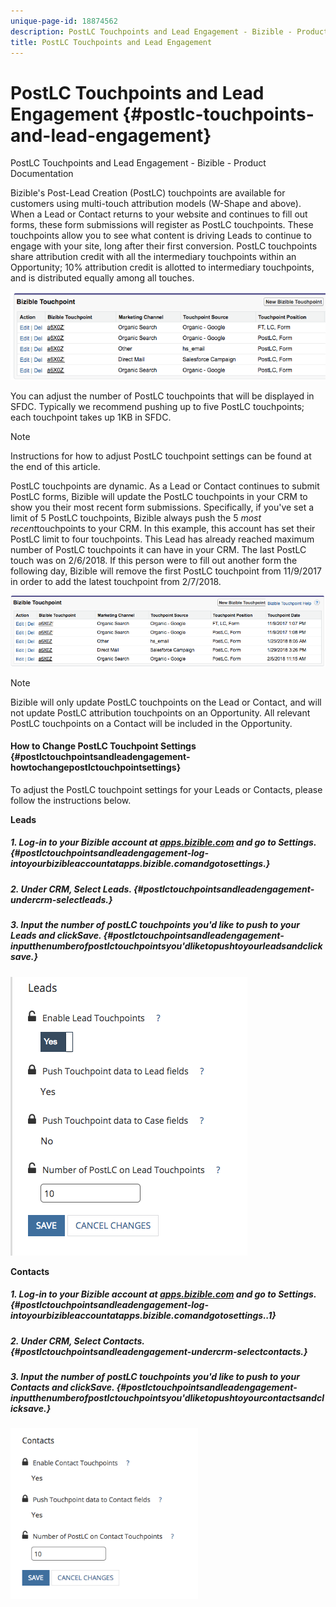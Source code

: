 ```yaml
---
unique-page-id: 18874562
description: PostLC Touchpoints and Lead Engagement - Bizible - Product Documentation
title: PostLC Touchpoints and Lead Engagement
---
```


# PostLC Touchpoints and Lead Engagement {#postlc-touchpoints-and-lead-engagement}

PostLC Touchpoints and Lead Engagement - Bizible - Product Documentation

Bizible's Post-Lead Creation (PostLC) touchpoints are available for customers using multi-touch attribution models (W-Shape and above). When a Lead or Contact returns to your website and continues to fill out forms, these form submissions will register as PostLC touchpoints. These touchpoints allow you to see what content is driving Leads to continue to engage with your site, long after their first conversion. PostLC touchpoints share attribution credit with all the intermediary touchpoints within an Opportunity; 10% attribution credit is allotted to intermediary touchpoints, and is distributed equally among all touches.

![](assets/1-2.png)

You can adjust the number of PostLC touchpoints that will be displayed in SFDC. Typically we recommend pushing up to five PostLC touchpoints; each touchpoint takes up 1KB in SFDC.

>[!NOTE]
>
>Instructions for how to adjust PostLC touchpoint settings can be found at the end of this article.

PostLC touchpoints are dynamic. As a Lead or Contact continues to submit PostLC forms, Bizible will update the PostLC touchpoints in your CRM to show you their most recent form submissions. Specifically, if you've set a limit of 5 PostLC touchpoints, Bizible always push the 5&nbsp;*most recent*touchpoints to your CRM.  In this example, this account has&nbsp;set their PostLC limit to four touchpoints. This Lead has already reached maximum number of PostLC touchpoints it can have in your CRM. The last PostLC touch was on 2/6/2018. If this person were to fill out another form the following day, Bizible will remove the first PostLC touchpoint from 11/9/2017 in order to add the latest touchpoint from 2/7/2018.

![](assets/2-1.png)

>[!NOTE]
>
>Bizible will only update PostLC touchpoints on the Lead or Contact, and will not update PostLC attribution touchpoints on an Opportunity. All relevant PostLC touchpoints on a Contact will be included in the Opportunity.

#### How to Change PostLC Touchpoint Settings {#postlctouchpointsandleadengagement-howtochangepostlctouchpointsettings}

To adjust the PostLC touchpoint settings for your Leads or Contacts, please follow the instructions below.

**Leads**

##### 1. Log-in to your Bizible account at [apps.bizible.com](http://apps.bizible.com) and go to Settings. {#postlctouchpointsandleadengagement-log-intoyourbizibleaccountatapps.bizible.comandgotosettings.}

##### 2. Under CRM, Select Leads. {#postlctouchpointsandleadengagement-undercrm-selectleads.}

##### 3. Input the number of postLC touchpoints you'd like to push to your Leads and clickSave. {#postlctouchpointsandleadengagement-inputthenumberofpostlctouchpointsyou'dliketopushtoyourleadsandclicksave.}

![](assets/3.png)

**Contacts**

##### 1. Log-in to your Bizible account at [apps.bizible.com](http://apps.bizible.com) and go to Settings. {#postlctouchpointsandleadengagement-log-intoyourbizibleaccountatapps.bizible.comandgotosettings..1}

##### 2. Under CRM, Select Contacts. {#postlctouchpointsandleadengagement-undercrm-selectcontacts.}

##### 3. Input the number of postLC touchpoints you'd like to push to your Contacts and clickSave. {#postlctouchpointsandleadengagement-inputthenumberofpostlctouchpointsyou'dliketopushtoyourcontactsandclicksave.}

![](assets/4.png)

